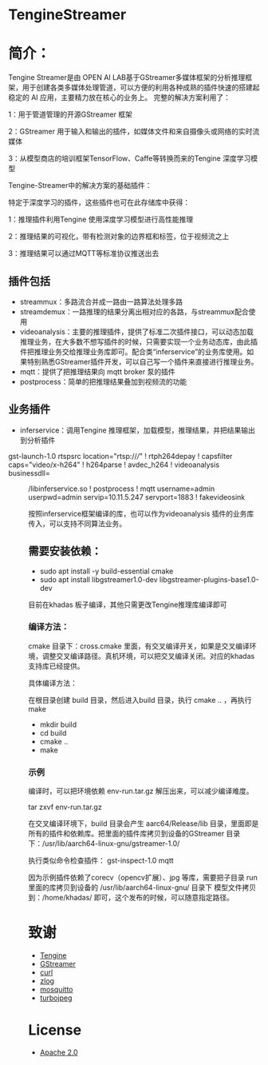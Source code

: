 # TengineStreamer
# 简介：
Tengine Streamer是由 OPEN AI LAB基于GStreamer多媒体框架的分析推理框架，用于创建各类多媒体处理管道，可以方便的利用各种成熟的插件快速的搭建起稳定的 AI 应用，主要精力放在核心的业务上。
完整的解决方案利用了：

1：用于管道管理的开源GStreamer 框架

2：GStreamer 用于输入和输出的插件，如媒体文件和来自摄像头或网络的实时流媒体

3：从模型商店的培训框架TensorFlow、Caffe等转换而来的Tengine 深度学习模型

Tengine-Streamer中的解决方案的基础插件：

特定于深度学习的插件，这些插件也可在此存储库中获得：

1：推理插件利用Tengine 使用深度学习模型进行高性能推理

2：推理结果的可视化，带有检测对象的边界框和标签，位于视频流之上

3：推理结果可以通过MQTT等标准协议推送出去

## 插件包括
- streammux：多路流合并成一路由一路算法处理多路
- streamdemux：一路推理的结果分离出相对应的各路，与streammux配合使用
- videoanalysis：主要的推理插件，提供了标准二次插件接口，可以动态加载推理业务，在大多数不想写插件的时候，只需要实现一个业务动态库，由此插件把推理业务交给推理业务库即可。配合类“inferservice”的业务库使用。如果特别熟悉GStreamer插件开发，可以自己写一个插件来直接进行推理业务。
- mqtt：提供了把推理结果向 mqtt broker 泵的插件
- postprocess：简单的把推理结果叠加到视频流的功能
## 业务插件
- inferservice：调用Tengine 推理框架，加载模型，推理结果，并把结果输出到分析插件

gst-launch-1.0 rtspsrc location="rtsp://*/*" ! rtph264depay ! capsfilter caps="video/x-h264" ! h264parse ! avdec_h264 !  videoanalysis businessdll=<dir>/libinferservice.so  ! postprocess ! mqtt username=admin userpwd=admin servip=10.11.5.247 servport=1883 ! fakevideosink

按照inferservice框架编译的库，也可以作为videoanalysis 插件的业务库传入，可以支持不同算法业务。
## 需要安装依赖：
- sudo apt install -y build-essential cmake
- sudo apt install libgstreamer1.0-dev libgstreamer-plugins-base1.0-dev

目前在khadas 板子编译，其他只需更改Tengine推理库编译即可
### 编译方法：
cmake 目录下：cross.cmake 里面，有交叉编译开关，如果是交叉编译环境，调整交叉编译路径。真机环境，可以把交叉编译关闭。对应的khadas支持库已经提供。

具体编译方法：

在根目录创建 build 目录，然后进入build 目录，执行 cmake .. ，再执行 make
- mkdir build
- cd build
- cmake ..
- make
### 示例
编译时，可以把环境依赖 env-run.tar.gz 解压出来，可以减少编译难度。

tar zxvf env-run.tar.gz 

在交叉编译环境下，build 目录会产生 aarc64/Release/lib 目录，里面即是所有的插件和依赖库。把里面的插件库拷贝到设备的GStreamer 目录下：/usr/lib/aarch64-linux-gnu/gstreamer-1.0/

执行类似命令检查插件：
gst-inspect-1.0 mqtt

因为示例插件依赖了corecv（opencv扩展）、jpg 等库，需要把子目录 run 里面的库拷贝到设备的 /usr/lib/aarch64-linux-gnu/ 目录下
模型文件拷贝到：/home/khadas/ 即可，这个发布的时候，可以随意指定路径。

# 致谢
- [Tengine](https://github.com/OAID/Tengine)
- [GStreamer](https://gstreamer.freedesktop.org/src/)
- [curl](https://github.com/curl/curl.git)
- [zlog](https://github.com/lisongmin/zlog)
- [mosquitto](https://github.com/eclipse/mosquitto)
- [turbojpeg](https://github.com/libjpeg-turbo/libjpeg-turbo)
# License
- [Apache 2.0](https://github.com/OAID/Tengine/blob/tengine-lite/LICENSE)
